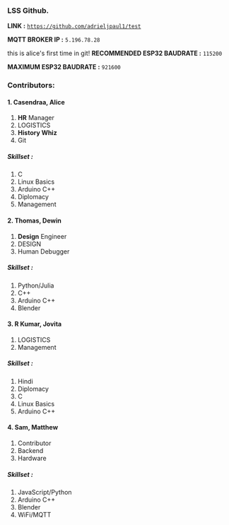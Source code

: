 
### LSS Github.
    

**LINK :**  <code><https://github.com/adrieljpaul1/test></code>  

**MQTT BROKER IP :** <code>5.196.78.28</code>  

this is alice's first time in git!
**RECOMMENDED ESP32 BAUDRATE :** <code>115200</code>   

**MAXIMUM ESP32 BAUDRATE :** <code>921600</code>  

### Contributors:

#### 1. Casendraa, **Alice** 
1. **HR** Manager
2. LOGISTICS
3. **History Whiz**
4. Git
##### Skillset :
1. C
2. Linux Basics
3. Arduino C++
4. Diplomacy
5. Management
#### 2. Thomas, **Dewin**
1. **Design** Engineer
2. DESIGN
3. Human Debugger
##### Skillset : 
1. Python/Julia
2. C++
3. Arduino C++
4. Blender
#### 3. R Kumar, **Jovita**
1. LOGISTICS
2. Management
##### Skillset : 
1. Hindi
2. Diplomacy
3. C
4. Linux Basics
5. Arduino C++
#### 4. Sam, **Matthew**
1. Contributor
2. Backend
3. Hardware
##### Skillset : 
1. JavaScript/Python
2. Arduino C++
3. Blender
4. WiFi/MQTT
<!--
cuddles/iusearchbtw -- mongo
root/iusearchbtw -- arch(root)
cuddles/cuddles -- arch(cuddles)
git branch -r | grep -v "main" | sed 's/origin\///' | xargs -I {} git push origin --delete {} (enter this command every 10 days, create bash script for it)
-->
